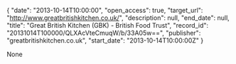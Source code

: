 {
  "date": "2013-10-14T10:00:00", 
  "open_access": true, 
  "target_url": "http://www.greatbritishkitchen.co.uk/", 
  "description": null, 
  "end_date": null, 
  "title": "Great British Kitchen (GBK) - British Food Trust", 
  "record_id": "20131014T100000/QLXAcVteCmuqW/b/33A05w==", 
  "publisher": "greatbritishkitchen.co.uk", 
  "start_date": "2013-10-14T10:00:00Z"
}

None